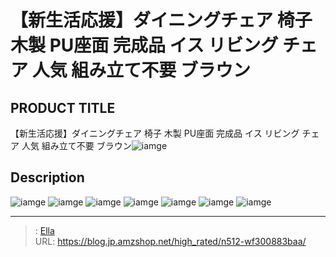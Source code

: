 # 【新生活応援】ダイニングチェア 椅子 木製 PU座面 完成品 イス リビング チェア 人気 組み立て不要 ブラウン


## PRODUCT TITLE 

【新生活応援】ダイニングチェア 椅子 木製 PU座面 完成品 イス リビング チェア 人気 組み立て不要 ブラウン![iamge](https://b2bfiles1.gigab2b.cn/image/wkseller/301/20230112_295f1d54097be184bc19cd0d9df86e3e.jpg)

## Description











![iamge](https://b2bfiles1.gigab2b.cn/image/wkseller/301/20230112_52d67b99da904fec7cc05b46e1175b4f.jpg)
![iamge](https://b2bfiles1.gigab2b.cn/image/wkseller/301/20230112_b2a28af43b2bfc502c85879bcb13e3ce.jpg)
![iamge](https://b2bfiles1.gigab2b.cn/image/wkseller/301/20230112_2a4196380326050be9261d1aa1581925.jpg)
![iamge](https://b2bfiles1.gigab2b.cn/image/wkseller/301/20230112_f3d4fe75d8cce0c7a3f625fb199a1a14.jpg)
![iamge](https://b2bfiles1.gigab2b.cn/image/wkseller/301/20230112_8c2415fad1726c0b058af9dc390ab1ca.jpg)
![iamge](https://b2bfiles1.gigab2b.cn/image/wkseller/301/20230118_86ed263bc675746987d4722c15b4d1c6.jpg)
![iamge](https://b2bfiles1.gigab2b.cn/image/wkseller/301/20230118_4c2679107b25cd5b50f721f938363d02.jpg)


---

> : [Ella](https://blog.jp.amzshop.net/)  
> URL: https://blog.jp.amzshop.net/high_rated/n512-wf300883baa/  

